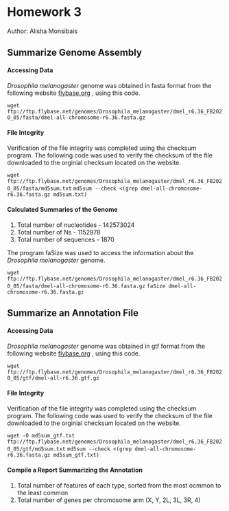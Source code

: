 # Homework 3

Author: Alisha Monsibais

## Summarize Genome Assembly 

#### Accessing Data 
_Drosophila melanogaster_ genome was obtained in fasta format from the following website [flybase.org](http://flybase.org/) , using this code. 

`wget ftp://ftp.flybase.net/genomes/Drosophila_melanogaster/dmel_r6.36_FB2020_05/fasta/dmel-all-chromosome-r6.36.fasta.gz`

#### File Integrity 
Verification of the file integrity was completed using the checksum program. The following code was used to verify the checksum of the file downloaded to the orginial checksum located on the website. 

`wget ftp://ftp.flybase.net/genomes/Drosophila_melanogaster/dmel_r6.36_FB2020_05/fasta/md5sum.txt`
`md5sum --check <(grep dmel-all-chromosome-r6.36.fasta.gz md5sum.txt)`

#### Calculated Summaries of the Genome 
1. Total number of nucleotides - 142573024
2. Total number of Ns - 1152978
3. Total number of sequences - 1870

The program faSize was used to access the information about the _Drosophila melanogaster_ genome. 

`wget ftp://ftp.flybase.net/genomes/Drosophila_melanogaster/dmel_r6.36_FB2020_05/fasta/dmel-all-chromosome-r6.36.fasta.gz` 
`faSize dmel-all-chromosome-r6.36.fasta.gz`

## Summarize an Annotation File

#### Accessing Data
_Drosophila melanogaster_ genome was obtained in gtf format from the following website [flybase.org](http://flybase.org/) , using this code.

`wget ftp://ftp.flybase.net/genomes/Drosophila_melanogaster/dmel_r6.36_FB2020_05/gtf/dmel-all-r6.36.gtf.gz`

#### File Integrity
Verification of the file integrity was completed using the checksum program. The following code was used to verify the checksum of the file downloaded to the orginial checksum located on the website.

`wget -O md5sum_gtf.txt ftp://ftp.flybase.net/genomes/Drosophila_melanogaster/dmel_r6.36_FB2020_05/gtf/md5sum.txt`
`md5sum --check <(grep dmel-all-chromosome-r6.36.fasta.gz md5sum_gtf.txt)`

#### Compile a Report Summarizing the Annotation 
1. Total number of features of each type, sorted from the most ocmmon to the least common 
2. Total number of genes per chromosome arm (X, Y, 2L, 3L, 3R, 4)  
